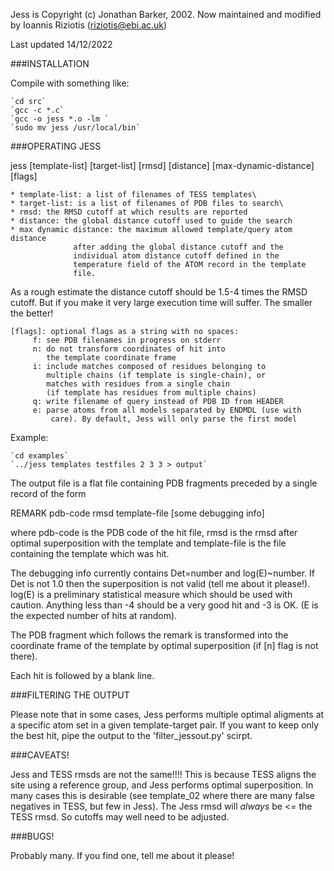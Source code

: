 Jess is Copyright (c) Jonathan Barker, 2002.
Now maintained and modified by Ioannis Riziotis (riziotis@ebi.ac.uk)

Last updated 14/12/2022

###INSTALLATION

Compile with something like:

	`cd src`
	`gcc -c *.c`
	`gcc -o jess *.o -lm `
	`sudo mv jess /usr/local/bin`

###OPERATING JESS

jess [template-list] [target-list] [rmsd] [distance] [max-dynamic-distance] [flags] 

	* template-list: a list of filenames of TESS templates\
	* target-list: is a list of filenames of PDB files to search\
	* rmsd: the RMSD cutoff at which results are reported
	* distance: the global distance cutoff used to guide the search
	* max dynamic distance: the maximum allowed template/query atom distance 
			      after adding the global distance cutoff and the 
			      individual atom distance cutoff defined in the
			      temperature field of the ATOM record in the template
			      file.

As a rough estimate the distance cutoff should be 1.5-4 times
the RMSD cutoff. But if you make it very large execution 
time will suffer. The smaller the better!

	[flags]: optional flags as a string with no spaces:
		 f: see PDB filenames in progress on stderr
		 n: do not transform coordinates of hit into
		    the template coordinate frame
		 i: include matches composed of residues belonging to
		    multiple chains (if template is single-chain), or
		    matches with residues from a single chain
		    (if template has residues from multiple chains)
		 q: write filename of query instead of PDB ID from HEADER
		 e: parse atoms from all models separated by ENDMDL (use with
		     care). By default, Jess will only parse the first model

Example:

	`cd examples`
	`../jess templates testfiles 2 3 3 > output`

The output file is a flat file containing PDB fragments 
preceded by a single record of the form

REMARK pdb-code rmsd template-file [some debugging info]

where pdb-code is the PDB code of the hit file, rmsd is 
the rmsd after optimal superposition with the template and
template-file is the file containing the template which 
was hit.

The debugging info currently contains Det=number and
log(E)~number. If Det is not 1.0 then the superposition
is not valid (tell me about it please!). log(E) is a
preliminary statistical measure which should be used
with caution. Anything less than -4 should be a very
good hit and -3 is OK. (E is the expected number of hits
at random).

The PDB fragment which follows the remark is transformed 
into the coordinate frame of the template by optimal
superposition (if [n] flag is not there).

Each hit is followed by a blank line.

###FILTERING THE OUTPUT

Please note that in some cases, Jess performs multiple 
optimal aligments at a specific atom set in a given 
template-target pair. If you want to keep only the best hit,
pipe the output to the 'filter_jessout.py' scirpt.

###CAVEATS!

Jess and TESS rmsds are not the same!!!! This is because 
TESS aligns the site using a reference group, and Jess 
performs optimal superposition. In many cases this is 
desirable (see template_02 where there are many false
negatives in TESS, but few in Jess). The Jess rmsd will
*always* be <= the TESS rmsd. So cutoffs may well need
to be adjusted.

###BUGS!

Probably many. If you find one, tell me about it please!

